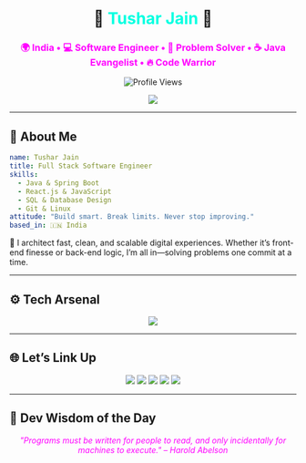 
<h1 align="center">🚀 <span style="color:#00ffe1;">Tushar Jain</span> 🚀</h1>
<h3 align="center" style="color:#ff00ff;">
🌍 India • 💻 Software Engineer • 🧠 Problem Solver • ☕ Java Evangelist • 🔥 Code Warrior
</h3>

<p align="center">
  <img src="https://komarev.com/ghpvc/?username=tusharjain5&label=Profile+Views&color=00ffe1&style=flat" alt="Profile Views" />
</p>

<p align="center">
  <img src="https://readme-typing-svg.herokuapp.com?font=Fira+Code&size=24&duration=3000&pause=1000&color=00FFE1&center=true&vCenter=true&width=700&lines=Hey,+I'm+Tushar!;Turning+Ideas+into+Code+💡;Engineer+by+Day,+Debugger+by+Night+🛠️;Java+%7C+Spring+Boot+%7C+React+%7C+SQL+%7C+Grit+🔥" />
</p>

---

## 🧠 About Me

```yaml
name: Tushar Jain
title: Full Stack Software Engineer
skills:
  - Java & Spring Boot
  - React.js & JavaScript
  - SQL & Database Design
  - Git & Linux
attitude: "Build smart. Break limits. Never stop improving."
based_in: 🇮🇳 India
```

💬 I architect fast, clean, and scalable digital experiences. Whether it’s front-end finesse or back-end logic, I’m all in—solving problems one commit at a time.

---

## ⚙️ Tech Arsenal

<p align="center">
  <img src="https://skillicons.dev/icons?i=java,spring,react,javascript,html,css,mysql,git,github,linux&theme=light" />
</p>

---

## 🌐 Let’s Link Up

<p align="center">
  <a href="mailto:jaint8648@gmail.com"><img src="https://img.shields.io/badge/Gmail-00ffe1?style=for-the-badge&logo=gmail&logoColor=black" /></a>
  <a href="https://x.com/tusharjain55"><img src="https://img.shields.io/badge/X-00ffe1?style=for-the-badge&logo=twitter&logoColor=black" /></a>
  <a href="https://linkedin.com/in/tushar-jain-ba89b41b1"><img src="https://img.shields.io/badge/LinkedIn-ff00ff?style=for-the-badge&logo=linkedin&logoColor=black" /></a>
  <a href="https://leetcode.com/u/jaint8648/"><img src="https://img.shields.io/badge/LeetCode-00ffe1?style=for-the-badge&logo=leetcode&logoColor=black" /></a>
  <a href="https://www.geeksforgeeks.org/user/tusharjain55/"><img src="https://img.shields.io/badge/GeeksforGeeks-ff00ff?style=for-the-badge&logo=geeksforgeeks&logoColor=black" /></a>
</p>

---

## 💬 Dev Wisdom of the Day

<p align="center">
  <i style="color:#ff00ff;">"Programs must be written for people to read, and only incidentally for machines to execute." – Harold Abelson</i>
</p>
